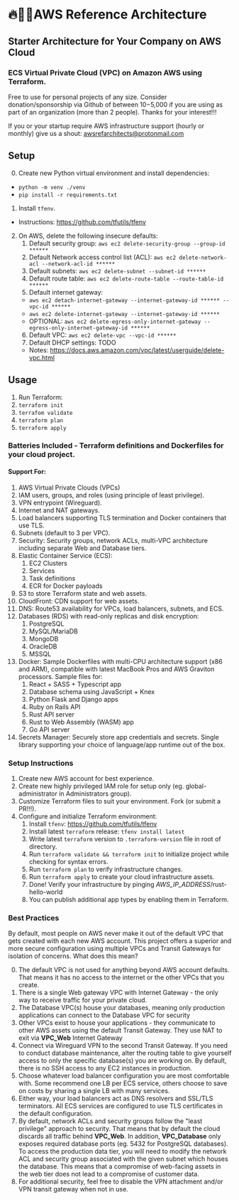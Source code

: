 # 🔥🌲👾AWS Reference Architecture

## Starter Architecture for Your Company on AWS Cloud

### ECS Virtual Private Cloud (VPC) on Amazon AWS using Terraform.

Free to use for personal projects of any size. Consider donation/sponsorship via Github of between $10-$5,000 if you are using as part of an organization (more than 2 people). Thanks for your interest!!!

If you or your startup require AWS infrastructure support (hourly or monthly) give us a shout: awsrefarchitects@protonmail.com

## Setup

0. Create new Python virtual environment and install dependencies:
  - `python -m venv ./venv`
  - `pip install -r requirements.txt`
1. Install `tfenv`.
  - Instructions: https://github.com/tfutils/tfenv
2. On AWS, delete the following insecure defaults:
    1. Default security group: `aws ec2 delete-security-group --group-id ******`
    2. Default Network access control list (ACL): `aws ec2 delete-network-acl --network-acl-id ******`
    3. Default subnets: `aws ec2 delete-subnet --subnet-id ******`
    4. Default route table: `aws ec2 delete-route-table --route-table-id ******`
    5. Default internet gateway:
      - `aws ec2 detach-internet-gateway --internet-gateway-id ****** --vpc-id ******`
      - `aws ec2 delete-internet-gateway --internet-gateway-id ******`
      - OPTIONAL: `aws ec2 delete-egress-only-internet-gateway --egress-only-internet-gateway-id ******`
    6. Default VPC: `aws ec2 delete-vpc --vpc-id ******`
    7. Default DHCP settings: TODO
    - Notes: https://docs.aws.amazon.com/vpc/latest/userguide/delete-vpc.html

## Usage

1. Run Terraform:
  1. `terraform init`
  2. `terrafom validate`
  3. `terraform plan`
  4. `terraform apply`

### Batteries Included - Terraform definitions and Dockerfiles for your cloud project.

#### Support For:

1. AWS Virtual Private Clouds (VPCs)
2. IAM users, groups, and roles (using principle of least privilege).
3. VPN entrypoint (Wireguard).
4. Internet and NAT gateways.
5. Load balancers supporting TLS termination and Docker containers that use TLS.
6. Subnets (default to 3 per VPC).
7. Security: Security groups, network ACLs, multi-VPC architecture including separate Web and Database tiers.
8. Elastic Container Service (ECS):
    1. EC2 Clusters
    2. Services
    3. Task definitions
    4. ECR for Docker payloads
9. S3 to store Terraform state and web assets.
10. CloudFront: CDN support for web assets.
11. DNS: Route53 availability for VPCs, load balancers, subnets, and ECS.
12. Databases (RDS) with read-only replicas and disk encryption:
    1. PostgreSQL
    2. MySQL/MariaDB
    3. MongoDB
    4. OracleDB
    5. MSSQL
13. Docker: Sample Dockerfiles with multi-CPU architecture support (x86 and ARM), compatible with latest MacBook Pros and AWS Graviton processors. Sample files for:
    1. React + SASS + Typescript app
    2. Database schema using JavaScript + Knex
    3. Python Flask and Django apps
    4. Ruby on Rails API
    5. Rust API server
    6. Rust to Web Assembly (WASM) app
    7. Go API server
14. Secrets Manager: Securely store app credentials and secrets. Single library supporting your choice of language/app runtime out of the box.

### Setup Instructions

1. Create new AWS account for best experience.
2. Create new highly privileged IAM role for setup only (eg. global-administrator in Administrators group).
3. Customize Terraform files to suit your environment. Fork (or submit a PR!!!).
4. Configure and initialize Terraform environment:
    1. Install `tfenv`: https://github.com/tfutils/tfenv
    2. Install latest `terraform` release: `tfenv install latest`
    3. Write latest `terraform` version to `.terraform-version` file in root of directory.
    4. Run `terraform validate && terraform init` to initialize project while checking for syntax errors.
    5. Run `terraform plan` to verify infrastructure changes.
    6. Run `terraform apply` to create your cloud infrastructure assets.
    7. Done! Verify your infrastructure by pinging *AWS_IP_ADDRESS*/rust-hello-world
    8. You can publish additional app types by enabling them in Terraform.

### Best Practices

By default, most people on AWS never make it out of the default VPC that gets created with each new AWS account. This project offers a superior and more secure configuration using multiple VPCs and Transit Gateways for isolation of concerns. What does this mean?

0. The default VPC is not used for anything beyond AWS account defaults. That means it has no access to the internet or the other VPCs that you create.
1. There is a single Web gateway VPC with Internet Gateway - the only way to receive traffic for your private cloud.
2. The Database VPC(s) house your databases, meaning only production applications can connect to the Database VPC for security 
3. Other VPCs exist to house your applications - they communicate to other AWS assets using the default Transit Gateway. They use NAT to exit via **VPC_Web** Internet Gateway 
4. Connect via Wireguard VPN to the second Transit Gateway. If you need to conduct database maintenance, alter the routing table to give yourself access to only the specific database(s) you are working on. By default, there is no SSH access to any EC2 instances in production.
5. Choose whatever load balancer configuration you are most comfortable with. Some recommend one LB per ECS service, others choose to save on costs by sharing a single LB with many services.
6. Either way, your load balancers act as DNS resolvers and SSL/TLS terminators. All ECS services are configured to use TLS certificates in the default configuration. 
7. By default, network ACLs and security groups follow the "least privilege" approach to security. That means that by default the cloud discards all traffic behind **VPC_Web**. In addition, **VPC_Database** only exposes required database ports (eg. 5432 for PostgreSQL databases). To access the production data tier, you will need to modify the network ACL and security group associated with the given subnet which houses the database. This means that a compromise of web-facing assets in the web tier does not lead to a compromise of customer data.
8. For additional security, feel free to disable the VPN attachment and/or VPN transit gateway when not in use.
